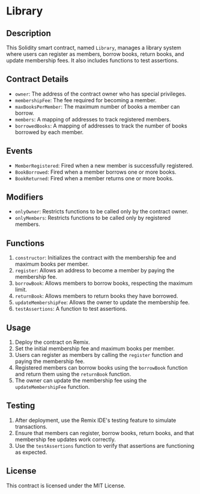 # Library 

## Description
This Solidity smart contract, named `Library`, manages a library system where users can register as members, borrow books, return books, and update membership fees. It also includes functions to test assertions.

## Contract Details
- `owner`: The address of the contract owner who has special privileges.
- `membershipFee`: The fee required for becoming a member.
- `maxBooksPerMember`: The maximum number of books a member can borrow.
- `members`: A mapping of addresses to track registered members.
- `borrowedBooks`: A mapping of addresses to track the number of books borrowed by each member.

## Events
- `MemberRegistered`: Fired when a new member is successfully registered.
- `BookBorrowed`: Fired when a member borrows one or more books.
- `BookReturned`: Fired when a member returns one or more books.

## Modifiers
- `onlyOwner`: Restricts functions to be called only by the contract owner.
- `onlyMembers`: Restricts functions to be called only by registered members.

## Functions
1. `constructor`: Initializes the contract with the membership fee and maximum books per member.
2. `register`: Allows an address to become a member by paying the membership fee.
3. `borrowBook`: Allows members to borrow books, respecting the maximum limit.
4. `returnBook`: Allows members to return books they have borrowed.
5. `updateMembershipFee`: Allows the owner to update the membership fee.
6. `testAssertions`: A function to test assertions.

## Usage
1. Deploy the contract on Remix.
2. Set the initial membership fee and maximum books per member.
3. Users can register as members by calling the `register` function and paying the membership fee.
4. Registered members can borrow books using the `borrowBook` function and return them using the `returnBook` function.
5. The owner can update the membership fee using the `updateMembershipFee` function.

## Testing
1. After deployment, use the Remix IDE's testing feature to simulate transactions.
2. Ensure that members can register, borrow books, return books, and that membership fee updates work correctly.
3. Use the `testAssertions` function to verify that assertions are functioning as expected.

## License
This contract is licensed under the MIT License.
